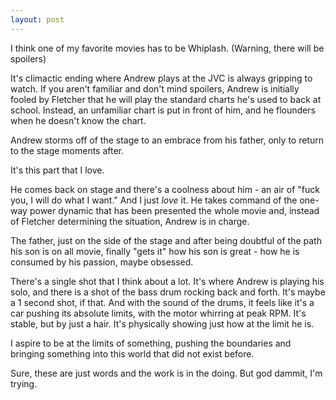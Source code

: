 ```yaml
---
layout: post
---
```


I think one of my favorite movies has to be Whiplash. (Warning, there will be spoilers) 

It's climactic ending where Andrew plays at the JVC is always gripping to watch. If you aren't familiar and don't mind spoilers, Andrew is initially fooled by Fletcher that he will play the standard charts he's used to back at school. Instead, an unfamiliar chart is put in front of him, and he flounders when he doesn't know the chart. 

Andrew storms off of the stage to an embrace from his father, only to return to the stage moments after. 

It's this part that I love.

He comes back on stage and there's a coolness about him - an air of "fuck you, I will do what I want." And I just _love_ it. He takes command of the one-way power dynamic that has been presented the whole movie and, instead of Fletcher determining the situation, Andrew is in charge. 

The father, just on the side of the stage and after being doubtful of the path his son is on all movie, finally "gets it" how his son is great - how he is consumed by his passion, maybe obsessed. 

There's a single shot that I think about a lot. It's where Andrew is playing his solo, and there is a shot of the bass drum rocking back and forth. It's maybe a 1 second shot, if that. And with the sound of the drums, it feels like it's a car pushing its absolute limits, with the motor whirring at peak RPM. It's stable, but by just a hair. It's physically showing just how at the limit he is. 

I aspire to be at the limits of something, pushing the boundaries and bringing something into this world that did not exist before.

Sure, these are just words and the work is in the doing. But god dammit, I'm trying. 
